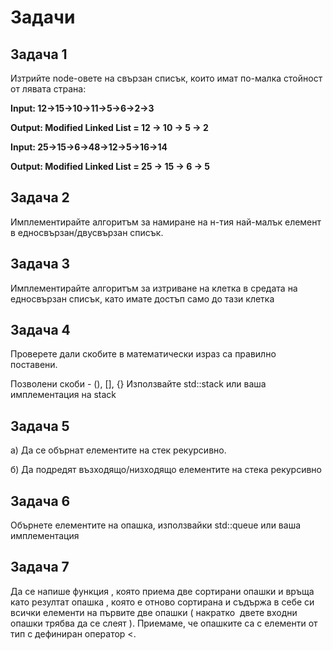 # Задачи

## Задача 1

Изтрийте node-овете на свързан списък, които имат по-малка стойност от лявата страна:

**Input: 12->15->10->11->5->6->2->3**

**Output: Modified Linked List = 12 -> 10 -> 5 -> 2**

**Input: 25->15->6->48->12->5->16->14**

**Output: Modified Linked List = 25 -> 15 -> 6 -> 5**

## Задача 2

Имплементирайте алгоритъм за намиране на н-тия най-малък елемент в едносвързан/двусвързан списък.

## Задача 3

Имплементирайте алгоритъм за изтриване на клетка в средата на едносвързан списък, като имате достъп само до тази клетка

## Задача 4 

Проверете дали скобите в математически израз са правилно поставени.

Позволени скоби - (), [], {} Използвайте std::stack или ваша имплементация на stack

## Задача 5

а) Да се обърнат елементите на стек рекурсивно.

б) Да подредят възходящо/низходящо елементите на стека рекурсивно

## Задача 6

Обърнете елементите на опашка, използвайки std::queue или ваша имплементация

## Задача 7

Да се напише функция , която приема две сортирани опашки и връща като резултат опашка , която е отново сортирана и
съдържа в себе си всички елементи на първите две опашки
( накратко ­ двете входни опашки трябва да се слеят ). Приемаме, че опашките са с елементи от тип с
дефиниран оператор <.
